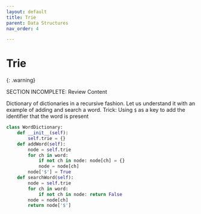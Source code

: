 ```yaml
---
layout: default
title: Trie
parent: Data Structures
nav_order: 4

---
```


# Trie

{: .warning}

SECTION INCOMPLETE: Review Content

Dictionary of dictionaries in a recursive fashion. Let us understand it with an example of adding and search a word.
Trick: Using `$` as a key to add the identifier that the word is present

```python
class WordDictionary:
    def __init__(self):
        self.trie = {}
    def addWord(self):
        node = self.trie
        for ch in word:
            if not ch in node: node[ch] = {}
            node = node[ch]
        node['$'] = True
    def searchWord(self):
        node = self.trie
        for ch in word:
            if not ch in node: return False
        node = node[ch]
        return node['$']
```

